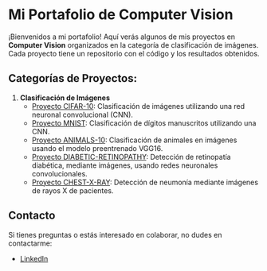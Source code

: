 # Mi Portafolio de Computer Vision

¡Bienvenidos a mi portafolio! Aquí verás algunos de mis proyectos en **Computer Vision** organizados en la categoría de clasificación de imágenes. Cada proyecto tiene un repositorio con el código y los resultados obtenidos.

## Categorías de Proyectos:

1. **Clasificación de Imágenes**
   - [Proyecto CIFAR-10](./ComputerVision-CIFAR10): Clasificación de imágenes utilizando una red neuronal convolucional (CNN).
   - [Proyecto MNIST](./ComputerVision-MNIST): Clasificación de dígitos manuscritos utilizando una CNN.
   - [Proyecto ANIMALS-10](./ComputerVision-ANIMALS10): Clasificación de animales en imágenes usando el modelo preentrenado VGG16.
   - [Proyecto DIABETIC-RETINOPATHY](./ComputerVision-DIABETIC_RETINOPATHY): Detección de retinopatía diabética, mediante imágenes, usando redes neuronales convolucionales.
   - [Proyecto CHEST-X-RAY](./ComputerVision-CHEST_X_RAY): Detección de neumonía mediante imágenes de rayos X de pacientes.

## Contacto

Si tienes preguntas o estás interesado en colaborar, no dudes en contactarme:

- [LinkedIn](https://www.linkedin.com/in/diana-marysabell-llamoca-z%C3%A1rate-44489130a/)
